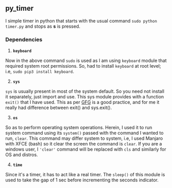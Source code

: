 py_timer
------------------
I simple timer in python that starts with the usual command `sudo python timer.py` and stops as **s** is pressed.

### **Dependencies** ###
1. **`keyboard`**

Now in the above command `sudo` is used as I am using `keyboard` module that required system root permissions.
So, had to install `keyboard` at root level; i.e, `sudo pip3 install keyboard`.

2. **`sys`**

`sys` is usually present in most of the system default. So you need not install it separately, just import and use.
This sys module provides with a function `exit()` that I have used. This as per [GFG](https://www.geeksforgeeks.org/python-exit-commands-quit-exit-sys-exit-and-os-_exit/) is a good practice, and for me it really had difference between exit() and sys.exit().

3. **`os`**

So as to perform operating system operations. Herein, I used it to run system command using its `system()` passed with the command I wanted to run, `clear`.
This command may differ system to system, i.e, I used Manjaro with XFCE (bash) so it clear the screen the command is `clear`.
If you are a windows user, I `'clear'` command will be replaced with `cls` and similarly for OS and distros.

4. **`time`**

Since it's a timer, it has to act like a real timer. The `sleep()` of this module is used to take the gap of 1 sec before incrementing the seconds indicator.
